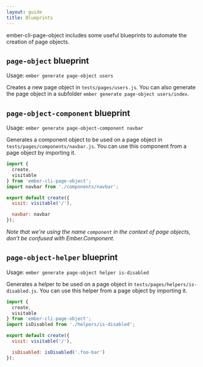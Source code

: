 ```yaml
---
layout: guide
title: Blueprints
---
```


ember-cli-page-object includes some useful blueprints to automate the creation of page objects.

## `page-object` blueprint

Usage: `ember generate page-object users`

Creates a new page object in `tests/pages/users.js`. You can also generate the page object in a subfolder `ember generate page-object users/index`.

## `page-object-component` blueprint

Usage: `ember generate page-object-component navbar`

Generates a component object to be used on a page object in `tests/pages/components/navbar.js`. You can use this component from a page object by importing it.

```js
import {
  create,
  visitable
} from 'ember-cli-page-object';
import navbar from './components/navbar';

export default create({
  visit: visitable('/'),

  navbar: navbar
});
```

_Note that we're using the name `component` in the context of page objects, don't be confused with Ember.Component._

## `page-object-helper` blueprint

Usage: `ember generate page-object helper is-disabled`

Generates a helper to be used on a page object in
`tests/pages/helpers/is-disabled.js`. You can use this helper from a page object
by importing it.

```js
import {
  create,
  visitable
} from 'ember-cli-page-object';
import isDisabled from './helpers/is-disabled';

export default create({
  visit: visitable('/'),

  isDisabled: isDisabled('.foo-bar')
});
```
